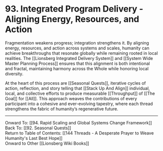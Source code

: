 # 93. Integrated Program Delivery - Aligning Energy, Resources, and Action

Fragmentation weakens progress; integration strengthens it. By aligning energy, resources, and action across systems and scales, humanity can achieve breakthroughs that resonate globally while remaining rooted in local realities. The [[Lionsberg Integrated Delivery System]] and [[System Wide Master Planning Process]] ensures that this alignment is both intentional and fractal, maintaining harmony across the Whole while honoring local diversity.

At the heart of this process are [[Seasonal Quests]], iterative cycles of action, reflection, and story telling that [[Stack Up And Align]] individual, local, and collective efforts to produce measurable [[Throughput]] of [[The Goal]] for [[All]]. This approach weaves the contributions of every participant into a cohesive and ever-evolving tapestry, where each thread strengthens the fabric of humanity’s regenerative future.

____

Onward To: [[94. Rapid Scaling and Global Systems Change Framework]]  
Back To: [[92. Seasonal Quests]]  
Return to Table of Contents: [[144 Threads - A Desperate Prayer to Weave Humanity's Last Best Hope]]  
Onward to Other [[Lionsberg Wiki Books]]  